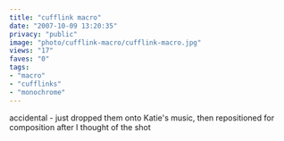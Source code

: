 ```yaml
---
title: "cufflink macro"
date: "2007-10-09 13:20:35"
privacy: "public"
image: "photo/cufflink-macro/cufflink-macro.jpg"
views: "17"
faves: "0"
tags:
- "macro"
- "cufflinks"
- "monochrome"
---
```

accidental - just dropped them onto Katie's music, then repositioned for composition after I thought of the shot
